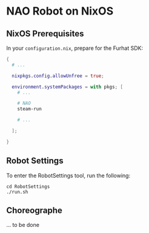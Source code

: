 # NAO Robot on NixOS

## NixOS Prerequisites

In your `configuration.nix`, prepare for the Furhat SDK:

```nix
{
  # ...

  nixpkgs.config.allowUnfree = true;

  environment.systemPackages = with pkgs; [
    # ...

    # NAO
    steam-run

    # ...

  ];

}
```

## Robot Settings

To enter the RobotSettings tool, run the following:

```console
cd RobotSettings
./run.sh
```

## Choreographe

... to be done
